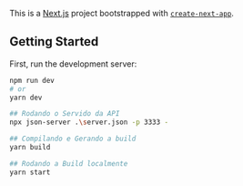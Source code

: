 This is a [Next.js](https://nextjs.org/) project bootstrapped with [`create-next-app`](https://github.com/vercel/next.js/tree/canary/packages/create-next-app).

## Getting Started

First, run the development server:

```bash
npm run dev
# or
yarn dev

## Rodando o Servido da API
npx json-server .\server.json -p 3333 -

## Compilando e Gerando a build
yarn build

## Rodando a Build localmente
yarn start
```
